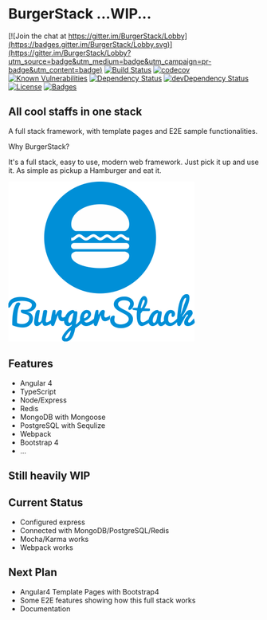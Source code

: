 # BurgerStack ...WIP...

[![Join the chat at https://gitter.im/BurgerStack/Lobby](https://badges.gitter.im/BurgerStack/Lobby.svg)](https://gitter.im/BurgerStack/Lobby?utm_source=badge&utm_medium=badge&utm_campaign=pr-badge&utm_content=badge)
[![Build Status](https://travis-ci.org/ray-g/BurgerStack.svg?branch=master)](https://travis-ci.org/ray-g/BurgerStack)
[![codecov](https://codecov.io/gh/ray-g/BurgerStack/branch/master/graph/badge.svg)](https://codecov.io/gh/ray-g/BurgerStack)
[![Known Vulnerabilities](https://snyk.io/test/github/ray-g/burgerstack/badge.svg)](https://snyk.io/test/github/ray-g/burgerstack)
[![Dependency Status](https://david-dm.org/ray-g/BurgerStack.svg)](https://david-dm.org/ray-g/BurgerStack)
[![devDependency Status](https://david-dm.org/ray-g/BurgerStack/dev-status.svg)](https://david-dm.org/ray-g/BurgerStack)
[![License](https://img.shields.io/badge/license-MIT-blue.svg)](https://opensource.org/licenses/MIT)
[![Badges](https://img.shields.io/badge/badges-8-orange.svg)](http://shields.io/)


## All cool staffs in one stack

A full stack framework, with template pages and E2E sample functionalities.

Why BurgerStack?

It's a full stack, easy to use, modern web framework. Just pick it up and use it. As simple as pickup a Hamburger and eat it.

![Logo](docs/images/logo.png)

## Features

* Angular 4
* TypeScript
* Node/Express
* Redis
* MongoDB with Mongoose
* PostgreSQL with Sequlize
* Webpack
* Bootstrap 4
* ...

## Still heavily WIP

## Current Status

* Configured express
* Connected with MongoDB/PostgreSQL/Redis
* Mocha/Karma works
* Webpack works

## Next Plan

* Angular4 Template Pages with Bootstrap4
* Some E2E features showing how this full stack works
* Documentation

